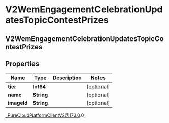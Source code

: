 # V2WemEngagementCelebrationUpdatesTopicContestPrizes

## V2WemEngagementCelebrationUpdatesTopicContestPrizes

## Properties

|Name | Type | Description | Notes|
|------------ | ------------- | ------------- | -------------|
| **tier** | **Int64** |  | [optional] |
| **name** | **String** |  | [optional] |
| **imageId** | **String** |  | [optional] |



_PureCloudPlatformClientV2@173.0.0_
